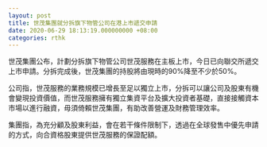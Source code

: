 ```yaml
---
layout: post
title: 世茂集團就分拆旗下物管公司在港上市遞交申請
date: 2020-06-29 18:13:19.000000000 +08:00
categories: rthk
---
```


世茂集團公布，計劃分拆旗下物管公司世茂服務在主板上市，今日已向聯交所遞交上市申請。分拆完成後，世茂集團的持股將由現時的90%降至不少於50%。

公司指，世茂服務的業務規模已增長至足以獨立上市，分拆可以讓公司及股東有機會變現投資價值，而世茂服務擁有獨立集資平台及擴大投資者基礎，直接接觸資本市場以進行融資，毋須倚賴世茂集團，有助改善營運及財務管理效率。

集團指，為充分顧及股東利益，會在若干條件限制下，透過在全球發售中優先申請的方式，向合資格股東提供世茂服務的保證配額。

